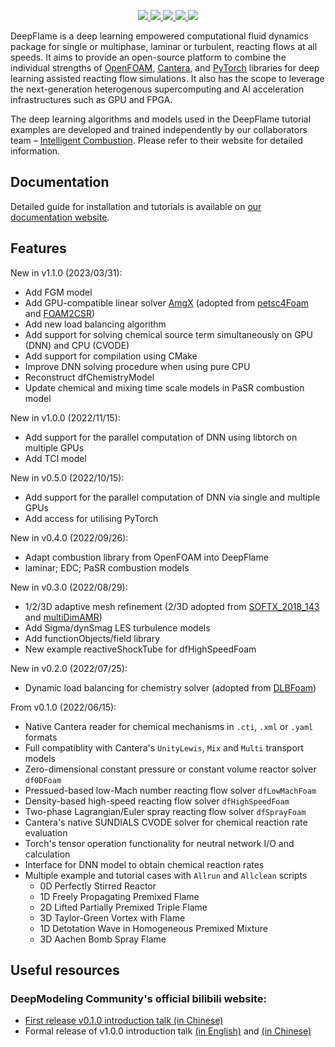 <p align="center">
    <a href="https://github.com/deepmodeling/deepflame-dev">
        <img src="https://user-images.githubusercontent.com/121787251/218061666-eb9e4188-d368-41d0-8ed6-fe5121699efe.jpg">
    </a>
    <a href="https://github.com/deepmodeling/deepflame-dev/releases">
        <img src="https://img.shields.io/github/v/release/deepmodeling/deepflame-dev?include_prereleases&label=latest%20release&style=for-the-badge">
    </a>    
    <a href="https://github.com/deepmodeling/deepflame-dev/pulls">
        <img src="https://img.shields.io/badge/contributions-welcome-red.svg?style=for-the-badge">
    </a>    
    <a href="https://github.com/deepmodeling/deepflame-dev/blob/master/LICENSE">
        <img src="https://img.shields.io/github/license/deepmodeling/deepflame-dev?color=yellow&logo=GitHub&style=for-the-badge">
    </a>    
    <a href="https://deepflame.deepmodeling.com/en/latest/">
        <img src="https://img.shields.io/website?label=Documentation%20HomePage&style=for-the-badge&up_message=online&url=https%3A%2F%2Fdeepflame.deepmodeling.com%2Fen%2Flatest%2F">
    </a>  
</p>

DeepFlame is a deep learning empowered computational fluid dynamics package for single or multiphase, laminar or turbulent, reacting flows at all speeds. It aims to provide an open-source platform to combine the individual strengths of [OpenFOAM](https://openfoam.org), [Cantera](https://cantera.org), and [PyTorch](https://pytorch.org/) libraries for deep learning assisted reacting flow simulations. It also has the scope to leverage the next-generation heterogenous supercomputing and AI acceleration infrastructures such as GPU and FPGA.

The deep learning algorithms and models used in the DeepFlame tutorial examples are developed and trained independently by our collaborators team – [Intelligent Combustion](https://github.com/intelligent-algorithm-team/intelligent-combustion.git). Please refer to their website for detailed information.

## Documentation
Detailed guide for installation and tutorials is available on [our documentation website](https://deepflame.deepmodeling.com).

## Features
New in v1.1.0 (2023/03/31):
- Add FGM model
- Add GPU-compatible linear solver [AmgX](https://github.com/NVIDIA/AMGX) (adopted from [petsc4Foam](https://develop.openfoam.com/modules/external-solver) and [FOAM2CSR](https://gitlab.hpc.cineca.it/openfoam/foam2csr))
- Add new load balancing algorithm
- Add support for solving chemical source term simultaneously on GPU (DNN) and CPU (CVODE)
- Add support for compilation using CMake
- Improve DNN solving procedure when using pure CPU
- Reconstruct dfChemistryModel 
- Update chemical and mixing time scale models in PaSR combustion model

New in v1.0.0 (2022/11/15):
- Add support for the parallel computation of DNN using libtorch on multiple GPUs 
- Add TCI model

New in v0.5.0 (2022/10/15):
- Add support for the parallel computation of DNN via single and multiple GPUs
- Add access for utilising PyTorch

New in v0.4.0 (2022/09/26):
- Adapt combustion library from OpenFOAM into DeepFlame
- laminar; EDC; PaSR combustion models

New in v0.3.0 (2022/08/29):
- 1/2/3D adaptive mesh refinement (2/3D adopted from [SOFTX_2018_143](https://github.com/ElsevierSoftwareX/SOFTX_2018_143) and [multiDimAMR](https://github.com/HenningScheufler/multiDimAMR))
- Add Sigma/dynSmag LES turbulence models
- Add functionObjects/field library
- New example reactiveShockTube for dfHighSpeedFoam

New in v0.2.0 (2022/07/25):
- Dynamic load balancing for chemistry solver (adopted from [DLBFoam](https://github.com/blttkgl/DLBFoam-1.0))

From v0.1.0 (2022/06/15):
- Native Cantera reader for chemical mechanisms in `.cti`, `.xml` or `.yaml` formats
- Full compatiblity with Cantera's `UnityLewis`, `Mix` and `Multi` transport models
- Zero-dimensional constant pressure or constant volume reactor solver `df0DFoam`
- Pressued-based low-Mach number reacting flow solver `dfLowMachFoam`
- Density-based high-speed reacting flow solver `dfHighSpeedFoam`
- Two-phase Lagrangian/Euler spray reacting flow solver `dfSprayFoam`
- Cantera's native SUNDIALS CVODE solver for chemical reaction rate evaluation
- Torch's tensor operation functionality for neutral network I/O and calculation
- Interface for DNN model to obtain chemical reaction rates
- Multiple example and tutorial cases with `Allrun` and `Allclean` scripts
  - 0D Perfectly Stirred Reactor
  - 1D Freely Propagating Premixed Flame
  - 2D Lifted Partially Premixed Triple Flame
  - 3D Taylor-Green Vortex with Flame
  - 1D Detotation Wave in Homogeneous Premixed Mixture
  - 3D Aachen Bomb Spray Flame


## Useful resources
### DeepModeling Community's official bilibili website: 
- [First release v0.1.0 introduction talk (in Chinese)](https://www.bilibili.com/video/BV1Vf4y1f7wB?vd_source=309a67109ca33c4ef79bf506f8ce70ab)
- Formal release of v1.0.0 introduction talk [(in English)](https://www.bilibili.com/video/BV1jv4y1U7YM/?spm_id_from=333.788&vd_source=309a67109ca33c4ef79bf506f8ce70ab) and [(in Chinese)](https://www.bilibili.com/video/BV14P411u75u/?spm_id_from=333.788&vd_source=309a67109ca33c4ef79bf506f8ce70ab)
